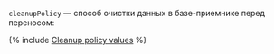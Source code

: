 `cleanupPolicy` — способ очистки данных в базе-приемнике перед переносом:

{% include [Cleanup policy values](../cleanup-policy-values.md) %}